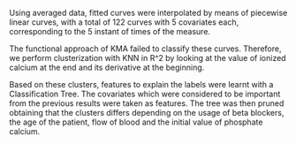 Using averaged data, fitted curves were interpolated by means of piecewise linear curves, with a total of 122 curves with 5 covariates each, 
corresponding to the 5 instant of times of the measure.

The functional approach of KMA failed to classify these curves. 
Therefore, we perform clusterization with KNN in R^2 by looking at the value of ionized calcium at the end and its derivative at the beginning.

Based on these clusters, features to explain the labels were learnt with a Classification Tree.
The covariates which were considered to be important from the previous results were taken as features.
The tree was then pruned obtaining that the clusters differs depending on the usage of beta blockers,
the age of the patient, flow of blood and the initial value of phosphate calcium.

